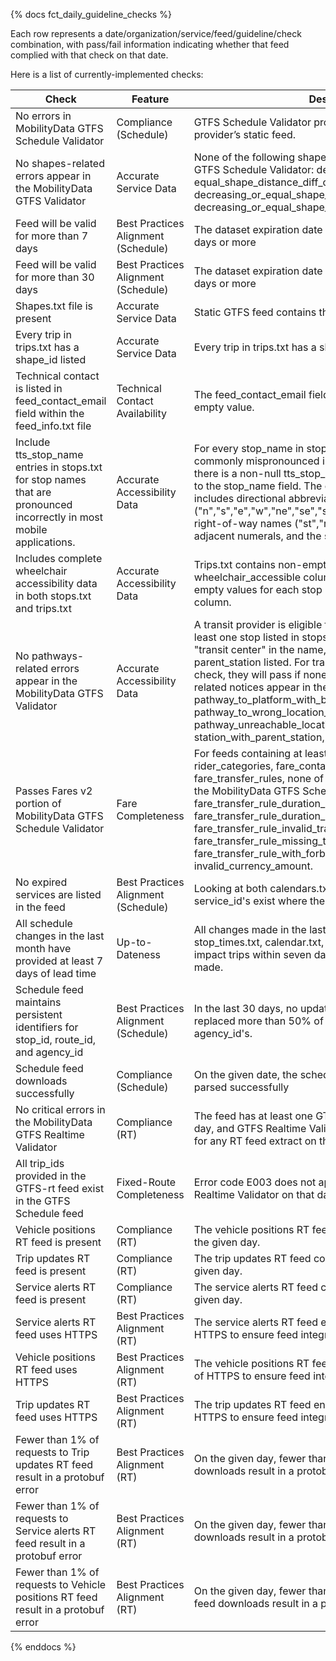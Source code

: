 {% docs fct_daily_guideline_checks %}

Each row represents a date/organization/service/feed/guideline/check combination, with pass/fail
information indicating whether that feed complied with that check on that date.

Here is a list of currently-implemented checks:

| Check | Feature | Description |
| ------------------------------------ |---------|------------ |
| No errors in MobilityData GTFS Schedule Validator | Compliance (Schedule) |GTFS Schedule Validator produced no errors for the transit provider’s static feed. |
|No shapes-related errors appear in the MobilityData GTFS Validator | Accurate Service Data | None of the following shapes-related errors appear in the GTFS Schedule Validator: decreasing_shape_distance, equal_shape_distance_diff_coordinates, decreasing_or_equal_shape_distance, decreasing_or_equal_shape_distance |
| Feed will be valid for more than 7 days | Best Practices Alignment (Schedule) | The dataset expiration date defined in feed_info.txt is in 8 days or more |
| Feed will be valid for more than 30 days | Best Practices Alignment (Schedule) | The dataset expiration date defined in feed_info.txt is in 31 days or more |
|Shapes.txt file is present | Accurate Service Data | Static GTFS feed contains the file shapes.txt.|
| Every trip in trips.txt has a shape_id listed | Accurate Service Data | Every trip in trips.txt has a shape_id listed.|
|Technical contact is listed in feed_contact_email field within the feed_info.txt file | Technical Contact Availability | The feed_contact_email field in feed_info.txt contains a non-empty value.|
| Include tts_stop_name entries in stops.txt for stop names that are pronounced incorrectly in most mobile applications. | Accurate Accessibility Data | For every stop_name in stops.txt containing text that is commonly mispronounced in trip planning applications, there is a non-null tts_stop_name field which is not identical to the stop_name field. The commonly mispronounced text includes directional abbreviations ("n","s","e","w","ne","se","sw","nw","nb","sb","eb","wb"), right-of-way names ("st","rd","blvd","hwy"), two or more adjacent numerals, and the symbols "/", "(" and ")".|
|Includes complete wheelchair accessibility data in both stops.txt and trips.txt | Accurate Accessibility Data | Trips.txt contains non-empty values for each trip in the wheelchair_accessible column, and stops.txt contains non-empty values for each stop in the wheelchair_boarding column.|
| No pathways-related errors appear in the MobilityData GTFS Validator | Accurate Accessibility Data| A transit provider is eligible for this check if they have at least one stop listed in stops.txt that: 1) Has "station" or "transit center" in the name, 2) Serves rail, or 3) Has a parent_station listed. For transit providers eligible for this check, they will pass if none of the following pathways-related notices appear in the GTFS Schedule Validator: pathway_to_platform_with_boarding_areas, pathway_to_wrong_location_type, pathway_unreachable_location, missing_level_id, station_with_parent_station, wrong_parent_location_type. |
|Passes Fares v2 portion of MobilityData GTFS Schedule Validator | Fare Completeness | For feeds containing at least one of the files: fare_leg_rules, rider_categories, fare_containers, fare_products, fare_transfer_rules, none of the following errors appear in the MobilityData GTFS Schedule Validator: fare_transfer_rule_duration_limit_type_without_duration_limit, fare_transfer_rule_duration_limit_without_type, fare_transfer_rule_invalid_transfer_count, fare_transfer_rule_missing_transfer_count, fare_transfer_rule_with_forbidden_transfer_count, invalid_currency_amount. |
| No expired services are listed in the feed | Best Practices Alignment (Schedule) | Looking at both calendars.txt and calendar_dates.txt, no service_id's exist where the last in-effect date is in the past. |
| All schedule changes in the last month have provided at least 7 days of lead time | Up-to-Dateness | All changes made in the last 30 days to stops.txt, stop_times.txt, calendar.txt, and calendar_dates.txt did not impact trips within seven days of when the update was made. |
| Schedule feed maintains persistent identifiers for stop_id, route_id, and agency_id | Best Practices Alignment (Schedule)| In the last 30 days, no updates to the schedule feed have replaced more than 50% of stop_id's, route_id's or agency_id's. |
|Schedule feed downloads successfully | Compliance (Schedule) | On the given date, the schedule feed was downloaded and parsed successfully |
|No critical errors in the MobilityData GTFS Realtime Validator | Compliance (RT) | The feed has at least one GTFS-RT file present on the given day, and GTFS Realtime Validator produced no critical errors for any RT feed extract on that day.|
|All trip_ids provided in the GTFS-rt feed exist in the GTFS Schedule feed| Fixed-Route Completeness | Error code E003 does not appear in the MobilityData GTFS Realtime Validator on that day.|
|Vehicle positions RT feed is present | Compliance (RT) | The vehicle positions RT feed contains at least one file on the given day.|
| Trip updates RT feed is present | Compliance (RT) | The trip updates RT feed contains at least one file on the given day.|
| Service alerts RT feed is present | Compliance (RT) | The service alerts RT feed contains at least one file on the given day.|
| Service alerts RT feed uses HTTPS | Best Practices Alignment (RT) | The service alerts RT feed endpoint uses HTTPS instead of HTTPS to ensure feed integrity.|
|Vehicle positions RT feed uses HTTPS | Best Practices Alignment (RT) | The vehicle positions RT feed endpoint uses HTTPS instead of HTTPS to ensure feed integrity.|
| Trip updates RT feed uses HTTPS | Best Practices Alignment (RT) | The trip updates RT feed endpoint uses HTTPS instead of HTTPS to ensure feed integrity.|
| Fewer than 1% of requests to Trip updates RT feed result in a protobuf error | Best Practices Alignment (RT) | On the given day, fewer than 1% of Trip updates RT feed downloads result in a protobuf error.|
| Fewer than 1% of requests to Service alerts RT feed result in a protobuf error | Best Practices Alignment (RT) | On the given day, fewer than 1% of Service alerts RT feed downloads result in a protobuf error.|
| Fewer than 1% of requests to Vehicle positions RT feed result in a protobuf error | Best Practices Alignment (RT) | On the given day, fewer than 1% of Vehicle positions RT feed downloads result in a protobuf error.|
{% enddocs %}
